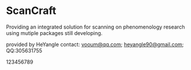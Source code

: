 # ScanCraft
Providing an integrated solution for scanning on phenomenology research using mutiple packages
still developing.


provided by HeYangle
contact: vooum@qq.com; heyangle90@gmail.com; QQ:305631755

123456789
